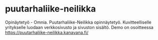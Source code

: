 # puutarhaliike-neilikka
Opinäytetyö - Omnia. Puutarhaliike-Neilikka opinnäytetyö. Kuvitteelliselle yritykselle luodaan verkkosivusto ja sivuston sisältö. Demo on osoitteessa https://puutarhaliike-neilikka.kanavana.fi/

